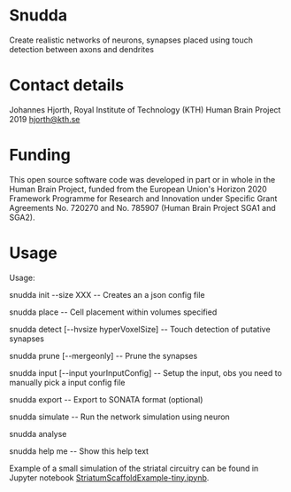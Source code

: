 # Snudda
Create realistic networks of neurons, synapses placed using touch detection between axons and dendrites

# Contact details
Johannes Hjorth, Royal Institute of Technology (KTH)
Human Brain Project 2019
hjorth@kth.se

# Funding
This open source software code was developed in part or in whole in
the Human Brain Project, funded from the European Union's Horizon
2020 Framework Programme for Research and Innovation under Specific
Grant Agreements No. 720270 and No. 785907 (Human Brain Project SGA1
and SGA2).

# Usage

  Usage:

  snudda init <networkPath> --size XXX
  -- Creates an a json config file

  snudda place <networkPath>
  -- Cell placement within volumes specified

  snudda detect <networkPath> [--hvsize hyperVoxelSize]
  -- Touch detection of putative synapses

  snudda prune <networkPath> [--mergeonly]
  -- Prune the synapses

  snudda input <networkPath> [--input yourInputConfig]
  -- Setup the input, obs you need to manually pick a input config file

  snudda export <networkPath>
  -- Export to SONATA format (optional)

  snudda simulate <networkPath>
  -- Run the network simulation using neuron

  snudda analyse <networkPath>

  snudda help me
  -- Show this help text

Example of a small simulation of the striatal circuitry can be found in Jupyter notebook [StriatumScaffoldExample-tiny.ipynb](./snudda/examples/StriatumScaffoldExample-tiny.ipynb).
